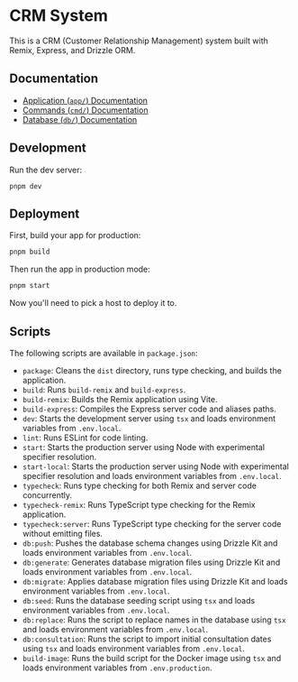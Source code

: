 # CRM System

This is a CRM (Customer Relationship Management) system built with Remix, Express, and Drizzle ORM.

## Documentation

- [Application (`app/`) Documentation](docs/app.md)
- [Commands (`cmd/`) Documentation](docs/cmd.md)
- [Database (`db/`) Documentation](docs/db.md)

## Development

Run the dev server:

```shellscript
pnpm dev
```

## Deployment

First, build your app for production:

```sh
pnpm build
```

Then run the app in production mode:

```sh
pnpm start
```

Now you'll need to pick a host to deploy it to.

## Scripts

The following scripts are available in `package.json`:

- `package`: Cleans the `dist` directory, runs type checking, and builds the application.
- `build`: Runs `build-remix` and `build-express`.
- `build-remix`: Builds the Remix application using Vite.
- `build-express`: Compiles the Express server code and aliases paths.
- `dev`: Starts the development server using `tsx` and loads environment variables from `.env.local`.
- `lint`: Runs ESLint for code linting.
- `start`: Starts the production server using Node with experimental specifier resolution.
- `start-local`: Starts the production server using Node with experimental specifier resolution and loads environment variables from `.env.local`.
- `typecheck`: Runs type checking for both Remix and server code concurrently.
- `typecheck-remix`: Runs TypeScript type checking for the Remix application.
- `typecheck:server`: Runs TypeScript type checking for the server code without emitting files.
- `db:push`: Pushes the database schema changes using Drizzle Kit and loads environment variables from `.env.local`.
- `db:generate`: Generates database migration files using Drizzle Kit and loads environment variables from `.env.local`.
- `db:migrate`: Applies database migration files using Drizzle Kit and loads environment variables from `.env.local`.
- `db:seed`: Runs the database seeding script using `tsx` and loads environment variables from `.env.local`.
- `db:replace`: Runs the script to replace names in the database using `tsx` and loads environment variables from `.env.local`.
- `db:consultation`: Runs the script to import initial consultation dates using `tsx` and loads environment variables from `.env.local`.
- `build-image`: Runs the build script for the Docker image using `tsx` and loads environment variables from `.env.production`.
